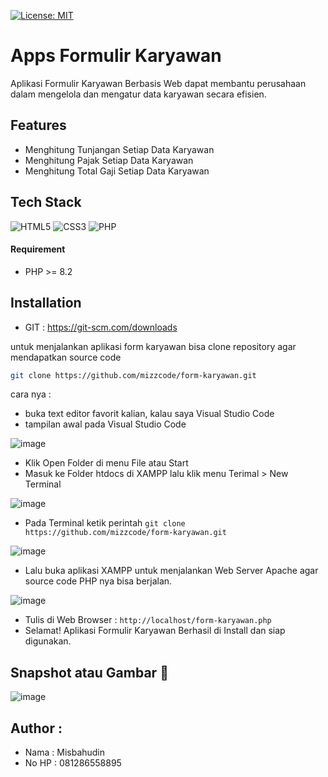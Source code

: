 [![License: MIT](https://img.shields.io/badge/License-MIT-yellow.svg)](https://opensource.org/licenses/MIT)

# Apps Formulir Karyawan

Aplikasi Formulir Karyawan Berbasis Web dapat membantu perusahaan dalam mengelola dan mengatur data karyawan secara efisien.

## Features

- Menghitung Tunjangan Setiap Data Karyawan
- Menghitung Pajak Setiap Data Karyawan
- Menghitung Total Gaji Setiap Data Karyawan

## Tech Stack

![HTML5](https://img.shields.io/badge/html5-%23E34F26.svg?style=for-the-badge&logo=html5&logoColor=white) ![CSS3](https://img.shields.io/badge/css3-%231572B6.svg?style=for-the-badge&logo=css3&logoColor=white)
![PHP](https://img.shields.io/badge/php-%23777BB4.svg?style=for-the-badge&logo=php&logoColor=white)

#### Requirement

- PHP >= 8.2

## Installation

- GIT : https://git-scm.com/downloads

untuk menjalankan aplikasi form karyawan bisa clone repository agar mendapatkan source code

```sh
git clone https://github.com/mizzcode/form-karyawan.git
```

cara nya :

- buka text editor favorit kalian, kalau saya Visual Studio Code
- tampilan awal pada Visual Studio Code

![image](https://user-images.githubusercontent.com/101040281/221087710-29d0212c-d6f2-48a9-ad1c-be84ab04126f.png)

- Klik Open Folder di menu File atau Start
- Masuk ke Folder htdocs di XAMPP lalu klik menu Terimal > New Terminal

![image](https://user-images.githubusercontent.com/101040281/221125133-a83bf113-b965-4e20-8891-cf0894957294.png)

- Pada Terminal ketik perintah `git clone https://github.com/mizzcode/form-karyawan.git`

![image](https://user-images.githubusercontent.com/101040281/221134545-44e3a19c-172f-4952-9c9e-d3d88c77f592.png)

- Lalu buka aplikasi XAMPP untuk menjalankan Web Server Apache agar source code PHP nya bisa berjalan.

![image](https://user-images.githubusercontent.com/101040281/221123221-87d746ab-371f-4fd3-a429-f22bde4058aa.png)

- Tulis di Web Browser : `http://localhost/form-karyawan.php`
- Selamat! Aplikasi Formulir Karyawan Berhasil di Install dan siap digunakan.

## Snapshot atau Gambar 📸

![image](https://user-images.githubusercontent.com/101040281/222379412-fedf519d-5bf7-437e-bc79-38e911d5b61f.png)

## Author :

- Nama : Misbahudin
- No HP : 081286558895
